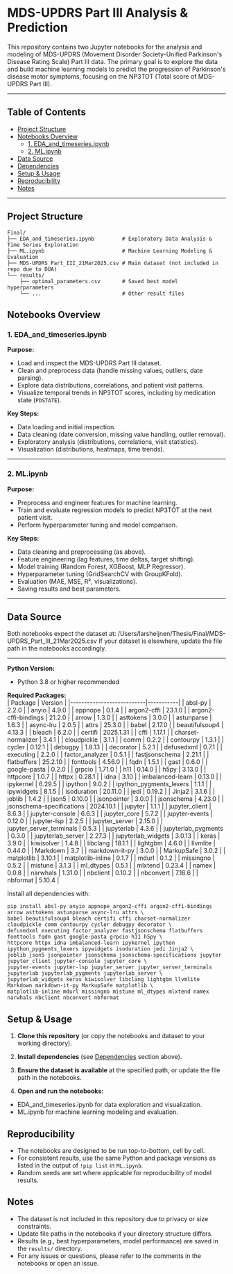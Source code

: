 # MDS-UPDRS Part III Analysis & Prediction

This repository contains two Jupyter notebooks for the analysis and modeling of MDS-UPDRS (Movement Disorder Society-Unified Parkinson's Disease Rating Scale) Part III data. The primary goal is to explore the data and build machine learning models to predict the progression of Parkinson's disease motor symptoms, focusing on the NP3TOT (Total score of MDS-UPDRS Part III).

---

## Table of Contents

  - [Project Structure](#project-structure)
  - [Notebooks Overview](#notebooks-overview)
    - [1. EDA_and_timeseries.ipynb](#1-eda_and_timeseriesipynb)
    - [2. ML.ipynb](#2-mlipynb)
  - [Data Source](#data-source)
  - [Dependencies](#dependencies)
  - [Setup & Usage](#setup--usage)
  - [Reproducibility](#reproducibility)
  - [Notes](#notes)

---

## Project Structure
```
Final/
├── EDA_and_timeseries.ipynb         # Exploratory Data Analysis & Time Series Exploration
├── ML.ipynb                         # Machine Learning Modeling & Evaluation
├── MDS-UPDRS_Part_III_21Mar2025.csv # Main dataset (not included in repo due to DUA)
└── results/
    ├── optimal_parameters.csv       # Saved best model hyperparameters
    └── ...                          # Other result files
```


## Notebooks Overview

### 1. EDA_and_timeseries.ipynb

**Purpose:**  
  - Load and inspect the MDS-UPDRS Part III dataset.
  - Clean and preprocess data (handle missing values, outliers, date parsing).
  - Explore data distributions, correlations, and patient visit patterns.
  - Visualize temporal trends in NP3TOT scores, including by medication state (`PDSTATE`).

**Key Steps:**  
  - Data loading and initial inspection.
  - Data cleaning (date conversion, missing value handling, outlier removal).
  - Exploratory analysis (distributions, correlations, visit statistics).
  - Visualization (distributions, heatmaps, time trends).

---

### 2. ML.ipynb

**Purpose:**  
  - Preprocess and engineer features for machine learning.
  - Train and evaluate regression models to predict NP3TOT at the next patient visit.
  - Perform hyperparameter tuning and model comparison.

**Key Steps:**  
  - Data cleaning and preprocessing (as above).
  - Feature engineering (lag features, time deltas, target shifting).
  - Model training (Random Forest, XGBoost, MLP Regressor).
  - Hyperparameter tuning (GridSearchCV with GroupKFold).
  - Evaluation (MAE, MSE, R², visualizations).
  - Saving results and best parameters.

---

## Data Source

Both notebooks expect the dataset at: /Users/larsheijnen/Thesis/Final/MDS-UPDRS_Part_III_21Mar2025.csv
If your dataset is elsewhere, update the file path in the notebooks accordingly.

---

**Python Version:**  
  - Python 3.8 or higher recommended

**Required Packages:**  
| Package                   | Version   |
|---------------------------|-----------|
| absl-py                   | 2.2.0     |
| anyio                     | 4.9.0     |
| appnope                   | 0.1.4     |
| argon2-cffi               | 23.1.0    |
| argon2-cffi-bindings      | 21.2.0    |
| arrow                     | 1.3.0     |
| asttokens                 | 3.0.0     |
| astunparse                | 1.6.3     |
| async-lru                 | 2.0.5     |
| attrs                     | 25.3.0    |
| babel                     | 2.17.0    |
| beautifulsoup4            | 4.13.3    |
| bleach                    | 6.2.0     |
| certifi                   | 2025.1.31 |
| cffi                      | 1.17.1    |
| charset-normalizer        | 3.4.1     |
| cloudpickle               | 3.1.1     |
| comm                      | 0.2.2     |
| contourpy                 | 1.3.1     |
| cycler                    | 0.12.1    |
| debugpy                   | 1.8.13    |
| decorator                 | 5.2.1     |
| defusedxml                | 0.7.1     |
| executing                 | 2.2.0     |
| factor_analyzer           | 0.5.1     |
| fastjsonschema            | 2.21.1    |
| flatbuffers               | 25.2.10   |
| fonttools                 | 4.56.0    |
| fqdn                      | 1.5.1     |
| gast                      | 0.6.0     |
| google-pasta              | 0.2.0     |
| grpcio                    | 1.71.0    |
| h11                       | 0.14.0    |
| h5py                      | 3.13.0    |
| httpcore                  | 1.0.7     |
| httpx                     | 0.28.1    |
| idna                      | 3.10      |
| imbalanced-learn          | 0.13.0    |
| ipykernel                 | 6.29.5    |
| ipython                   | 9.0.2     |
| ipython_pygments_lexers   | 1.1.1     |
| ipywidgets                | 8.1.5     |
| isoduration               | 20.11.0   |
| jedi                      | 0.19.2    |
| Jinja2                    | 3.1.6     |
| joblib                    | 1.4.2     |
| json5                     | 0.10.0    |
| jsonpointer               | 3.0.0     |
| jsonschema                | 4.23.0    |
| jsonschema-specifications | 2024.10.1 |
| jupyter                   | 1.1.1     |
| jupyter_client            | 8.6.3     |
| jupyter-console           | 6.6.3     |
| jupyter_core              | 5.7.2     |
| jupyter-events            | 0.12.0    |
| jupyter-lsp               | 2.2.5     |
| jupyter_server            | 2.15.0    |
| jupyter_server_terminals  | 0.5.3     |
| jupyterlab                | 4.3.6     |
| jupyterlab_pygments       | 0.3.0     |
| jupyterlab_server         | 2.27.3    |
| jupyterlab_widgets        | 3.0.13    |
| keras                     | 3.9.0     |
| kiwisolver                | 1.4.8     |
| libclang                  | 18.1.1    |
| lightgbm                  | 4.6.0     |
| llvmlite                  | 0.44.0    |
| Markdown                  | 3.7       |
| markdown-it-py            | 3.0.0     |
| MarkupSafe                | 3.0.2     |
| matplotlib                | 3.10.1    |
| matplotlib-inline         | 0.1.7     |
| mdurl                     | 0.1.2     |
| missingno                 | 0.5.2     |
| mistune                   | 3.1.3     |
| ml_dtypes                 | 0.5.1     |
| mlxtend                   | 0.23.4    |
| namex                     | 0.0.8     |
| narwhals                  | 1.31.0    |
| nbclient                  | 0.10.2    |
| nbconvert                 | 7.16.6    |
| nbformat                  | 5.10.4    |

Install all dependencies with:
```
pip install absl-py anyio appnope argon2-cffi argon2-cffi-bindings arrow asttokens astunparse async-lru attrs \
babel beautifulsoup4 bleach certifi cffi charset-normalizer cloudpickle comm contourpy cycler debugpy decorator \
defusedxml executing factor_analyzer fastjsonschema flatbuffers fonttools fqdn gast google-pasta grpcio h11 h5py \
httpcore httpx idna imbalanced-learn ipykernel ipython ipython_pygments_lexers ipywidgets isoduration jedi Jinja2 \
joblib json5 jsonpointer jsonschema jsonschema-specifications jupyter jupyter_client jupyter-console jupyter_core \
jupyter-events jupyter-lsp jupyter_server jupyter_server_terminals jupyterlab jupyterlab_pygments jupyterlab_server \
jupyterlab_widgets keras kiwisolver libclang lightgbm llvmlite Markdown markdown-it-py MarkupSafe matplotlib \
matplotlib-inline mdurl missingno mistune ml_dtypes mlxtend namex narwhals nbclient nbconvert nbformat
```

## Setup & Usage

1. **Clone this repository** (or copy the notebooks and dataset to your working directory).

2. **Install dependencies** (see [Dependencies](#dependencies) section above).

3. **Ensure the dataset is available** at the specified path, or update the file path in the notebooks.

4. **Open and run the notebooks:**
  - EDA_and_timeseries.ipynb for data exploration and visualization.
  - ML.ipynb for machine learning modeling and evaluation.

## Reproducibility

  - The notebooks are designed to be run top-to-bottom, cell by cell.
  - For consistent results, use the same Python and package versions as listed in the output of `!pip list` in `ML.ipynb`.
  - Random seeds are set where applicable for reproducibility of model results.

## Notes

  - The dataset is not included in this repository due to privacy or size constraints.
  - Update file paths in the notebooks if your directory structure differs.
  - Results (e.g., best hyperparameters, model performance) are saved in the `results/` directory.
  - For any issues or questions, please refer to the comments in the notebooks or open an issue.
